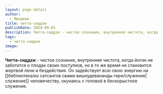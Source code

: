 ```yaml
---
layout: page-detail
author:
  - Яшодеви
title: читта-сиддхи
publishDate: 2024-09-01
description: Читта-сиддхи - чистое сознание, внутренняя чистота, когда йогин не заботится о плодах своих поступков, но в то же время не становится жертвой лени и бездействия. Он задействует всю свою энергию на служение человечеству, окунаясь с головой в бескорыстное служение.
tags:
  - читта-сиддхи
image:
---
```

**Читта-сиддхи** - чистое сознание, внутренняя чистота, когда йогин не заботится о плодах своих поступков, но в то же время не становится жертвой лени и бездействия. Он задействует всю свою энергию на [[библиотека/из сатсангов свами вишнудевананды гири/служение|служение]] человечеству, окунаясь с головой в бескорыстное служение.


